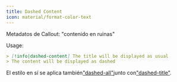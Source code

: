 ```yaml
---
title: Dashed Content
icon: material/format-color-text
---
```


Metadatos de Callout: "contenido en ruinas"

Usage:
```md
> [!info|dashed-content] The title will be displayed as usual
> The content will be displayed as dashed
```

El estilo en sí se aplica también["dashed-all"](。/combined-styling/page-20.md)junto con["dashed-title"](。/title-styling/page-20.md).